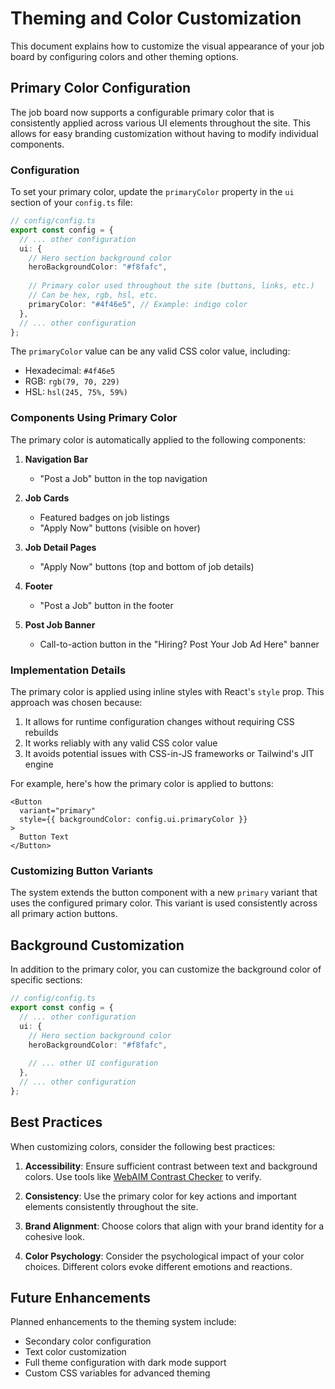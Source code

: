 # Theming and Color Customization

This document explains how to customize the visual appearance of your job board by configuring colors and other theming options.

## Primary Color Configuration

The job board now supports a configurable primary color that is consistently applied across various UI elements throughout the site. This allows for easy branding customization without having to modify individual components.

### Configuration

To set your primary color, update the `primaryColor` property in the `ui` section of your `config.ts` file:

```typescript
// config/config.ts
export const config = {
  // ... other configuration
  ui: {
    // Hero section background color
    heroBackgroundColor: "#f8fafc",
    
    // Primary color used throughout the site (buttons, links, etc.)
    // Can be hex, rgb, hsl, etc.
    primaryColor: "#4f46e5", // Example: indigo color
  },
  // ... other configuration
};
```

The `primaryColor` value can be any valid CSS color value, including:
- Hexadecimal: `#4f46e5`
- RGB: `rgb(79, 70, 229)`
- HSL: `hsl(245, 75%, 59%)`

### Components Using Primary Color

The primary color is automatically applied to the following components:

1. **Navigation Bar**
   - "Post a Job" button in the top navigation

2. **Job Cards**
   - Featured badges on job listings
   - "Apply Now" buttons (visible on hover)

3. **Job Detail Pages**
   - "Apply Now" buttons (top and bottom of job details)

4. **Footer**
   - "Post a Job" button in the footer

5. **Post Job Banner**
   - Call-to-action button in the "Hiring? Post Your Job Ad Here" banner

### Implementation Details

The primary color is applied using inline styles with React's `style` prop. This approach was chosen because:

1. It allows for runtime configuration changes without requiring CSS rebuilds
2. It works reliably with any valid CSS color value
3. It avoids potential issues with CSS-in-JS frameworks or Tailwind's JIT engine

For example, here's how the primary color is applied to buttons:

```tsx
<Button
  variant="primary"
  style={{ backgroundColor: config.ui.primaryColor }}
>
  Button Text
</Button>
```

### Customizing Button Variants

The system extends the button component with a new `primary` variant that uses the configured primary color. This variant is used consistently across all primary action buttons.

## Background Customization

In addition to the primary color, you can customize the background color of specific sections:

```typescript
// config/config.ts
export const config = {
  // ... other configuration
  ui: {
    // Hero section background color
    heroBackgroundColor: "#f8fafc",
    
    // ... other UI configuration
  },
  // ... other configuration
};
```

## Best Practices

When customizing colors, consider the following best practices:

1. **Accessibility**: Ensure sufficient contrast between text and background colors. Use tools like [WebAIM Contrast Checker](https://webaim.org/resources/contrastchecker/) to verify.

2. **Consistency**: Use the primary color for key actions and important elements consistently throughout the site.

3. **Brand Alignment**: Choose colors that align with your brand identity for a cohesive look.

4. **Color Psychology**: Consider the psychological impact of your color choices. Different colors evoke different emotions and reactions.

## Future Enhancements

Planned enhancements to the theming system include:

- Secondary color configuration
- Text color customization
- Full theme configuration with dark mode support
- Custom CSS variables for advanced theming 